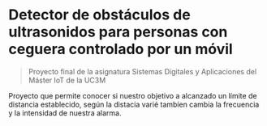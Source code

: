 # Detector de obstáculos de ultrasonidos para personas con ceguera controlado por un móvil
> Proyecto final de la asignatura Sistemas Digitales y Aplicaciones del Máster IoT de la UC3M

Proyecto que permite conocer si nuestro objetivo a alcanzado un límite de distancia establecido, según la distacia varié tambíen cambia la frecuencia y la intensidad de nuestra alarma.